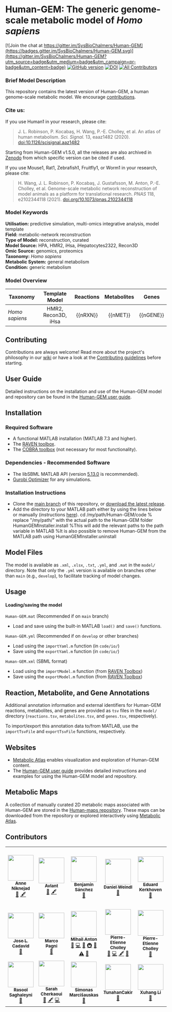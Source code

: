 # Human-GEM: The generic genome-scale metabolic model of _Homo sapiens_

[![Join the chat at https://gitter.im/SysBioChalmers/Human-GEM](https://badges.gitter.im/SysBioChalmers/Human-GEM.svg)](https://gitter.im/SysBioChalmers/Human-GEM?utm_source=badge&utm_medium=badge&utm_campaign=pr-badge&utm_content=badge) [![GitHub version](https://badge.fury.io/gh/sysbiochalmers%2FHuman-GEM.svg)](https://badge.fury.io/gh/sysbiochalmers%2FHuman-GEM)
[![DOI](https://zenodo.org/badge/105752644.svg)](https://zenodo.org/badge/latestdoi/105752644)<!-- ALL-CONTRIBUTORS-BADGE:START - Do not remove or modify this section -->
[![All Contributors](https://img.shields.io/badge/all_contributors-23-success.svg)](#contributors)
<!-- ALL-CONTRIBUTORS-BADGE:END --> 

### Brief Model Description

This repository contains the latest version of Human-GEM, a human genome-scale metabolic model. We encourage [contributions](#contributing).

### Cite us:

If you use Human1 in your research, please cite:  

 > J. L. Robinson, P. Kocabaş, H. Wang, P.-E. Cholley, et al. An atlas of human metabolism. _Sci. Signal._ 13, eaaz1482 (2020). [doi:10.1126/scisignal.aaz1482](https://doi.org/10.1126/scisignal.aaz1482)
 
Starting from Human-GEM v1.5.0, all the releases are also archived in [Zenodo](https://doi.org/10.5281/zenodo.4099692) from which specific version can be cited if used.

If you use Mouse1, Rat1, Zebrafish1, Fruitfly1, or Worm1 in your research, please cite:   

  > H. Wang, J. L. Robinson, P. Kocabaş, J. Gustafsson, M. Anton, P.-E. Cholley, et al. Genome-scale metabolic network reconstruction of model animals as a platform for translational research. _PNAS_ 118, e2102344118 (2021). [doi.org/10.1073/pnas.2102344118](https://doi.org/10.1073/pnas.2102344118)



### Model Keywords

**Utilisation:** predictive simulation, multi-omics integrative analysis, model template  
**Field:** metabolic-network reconstruction  
**Type of Model:** reconstruction, curated  
**Model Source:** HPA, HMR2, iHsa, iHepatocytes2322, Recon3D  
**Omic Source:** genomics, proteomics  
**Taxonomy:** _Homo sapiens_  
**Metabolic System:** general metabolism  
**Condition:** generic metabolism  


### Model Overview

|Taxonomy | Template Model | Reactions | Metabolites| Genes |
| ------------- |:-------------:|:-------------:|:-------------:|:-----:|
|_Homo sapiens_ |   HMR2, Recon3D, iHsa|    {{nRXN}}|  {{nMET}}|  {{nGENE}}|


## Contributing

Contributions are always welcome! Read more about the project's philosophy in our [wiki](https://github.com/SysBioChalmers/Human-GEM/wiki) or have a look at the [Contributing guidelines](https://github.com/SysBioChalmers/Human-GEM/blob/main/.github/CONTRIBUTING.md) before starting.


## User Guide

Detailed instructions on the installation and use of the Human-GEM model and repository can be found in the [Human-GEM user guide](https://sysbiochalmers.github.io/Human-GEM-guide/).


## Installation

### Required Software
* A functional MATLAB installation (MATLAB 7.3 and higher).
* The [RAVEN toolbox](https://github.com/SysBioChalmers/RAVEN).
* The [COBRA toolbox](https://github.com/opencobra/cobratoolbox) (not necessary for most functionality).


### Dependencies - Recommended Software
* The libSBML MATLAB API (version [5.13.0](https://sourceforge.net/projects/sbml/files/libsbml/5.13.0/stable/MATLAB%20interface/) is recommended).
* [Gurobi Optimizer](http://www.gurobi.com/registration/download-reg) for any simulations.


### Installation Instructions
* Clone the [main branch](https://github.com/SysBioChalmers/Human-GEM/tree/main) of this repository, or [download the latest release](https://github.com/SysBioChalmers/Human-GEM/releases/latest).
* Add the directory to your MATLAB path either by using the lines below or manually (instructions [here](https://se.mathworks.com/help/matlab/ref/addpath.html?requestedDomain=www.mathworks.com)).
cd /my/path/Human-GEM/code % replace "/my/path/" with the actual path to the Human-GEM folder
HumanGEMInstaller.install %This will add the relevant paths to the path variable in MATLAB
%It is also possible to remove Human-GEM from the MATLAB path using
HumanGEMInstaller.uninstall


## Model Files

The model is available as `.xml`, `.xlsx`, `.txt`, `.yml`, and `.mat` in the `model/` directory. Note that only the `.yml` version is available on branches other than `main` (e.g., `develop`), to facilitate tracking of model changes.


## Usage

#### Loading/saving the model

`Human-GEM.mat` (Recommended if on `main` branch)
* Load and save using the built-in MATLAB `load()` and `save()` functions.

`Human-GEM.yml` (Recommended if on `develop` or other branches)
* Load using the `importYaml.m` function (in `code/io/`)
* Save using the `exportYaml.m` function (in `code/io/`)

`Human-GEM.xml` (SBML format)
* Load using the `importModel.m` function (from [RAVEN Toolbox](https://github.com/SysBioChalmers/RAVEN))
* Save using the `exportModel.m` function (from [RAVEN Toolbox](https://github.com/SysBioChalmers/RAVEN))


## Reaction, Metabolite, and Gene Annotations

Additional annotation information and external identifiers for Human-GEM reactions, metabolites, and genes are provided as `tsv` files in the `model/` directory (`reactions.tsv`, `metabolites.tsv`, and `genes.tsv`, respectively).  

To import/export this annotation data to/from MATLAB, use the `importTsvFile` and `exportTsvFile` functions, respectively.


## Websites

- [Metabolic Atlas](https://metabolicatlas.org/) enables visualization and exploration of Human-GEM content.
- The [Human-GEM user guide](https://sysbiochalmers.github.io/Human-GEM-guide/) provides detailed instructions and examples for using the Human-GEM model and repository.


## Metabolic Maps

A collection of manually curated 2D metabolic maps associated with Human-GEM are stored in the [Human-maps repository](https://github.com/SysBioChalmers/Human-maps). These maps can be downloaded from the repository or explored interactively using [Metabolic Atlas](https://metabolicatlas.org/explore/map-viewer/human1).


## Contributors

<!-- ALL-CONTRIBUTORS-LIST:START - Do not remove or modify this section -->
<!-- prettier-ignore-start -->
<!-- markdownlint-disable -->
<table>
  <tr>
    <td align="center"><a href="https://github.com/ANiknejad"><img src="https://avatars.githubusercontent.com/u/2682520?v=4?s=80" width="80px;" alt=""/><br /><sub><b>Anne Niknejad</b></sub></a><br /><a href="https://github.com///issues?q=author%3AANiknejad" title="Bug reports">🐛</a> <a href="#content-ANiknejad" title="Content">🖋</a></td>
    <td align="center"><a href="https://github.com/avlant"><img src="https://avatars.githubusercontent.com/u/5329888?v=4?s=80" width="80px;" alt=""/><br /><sub><b>Avlant</b></sub></a><br /><a href="https://github.com///issues?q=author%3Aavlant" title="Bug reports">🐛</a> <a href="#content-avlant" title="Content">🖋</a></td>
    <td align="center"><a href="https://github.com/BenjaSanchez"><img src="https://avatars.githubusercontent.com/u/9384349?v=4?s=80" width="80px;" alt=""/><br /><sub><b>Benjamín Sánchez</b></sub></a><br /><a href="#question-BenjaSanchez" title="Answering Questions">💬</a></td>
    <td align="center"><a href="https://github.com/dweindl"><img src="https://avatars.githubusercontent.com/u/18048784?v=4?s=80" width="80px;" alt=""/><br /><sub><b>Daniel Weindl</b></sub></a><br /><a href="https://github.com///issues?q=author%3Adweindl" title="Bug reports">🐛</a></td>
    <td align="center"><a href="https://github.com/edkerk"><img src="https://avatars.githubusercontent.com/u/7326655?v=4?s=80" width="80px;" alt=""/><br /><sub><b>Eduard Kerkhoven</b></sub></a><br /><a href="#question-edkerk" title="Answering Questions">💬</a></td>
    <td align="center"><a href="https://orcid.org/0000-0001-7475-0136"><img src="https://avatars.githubusercontent.com/u/21077367?v=4?s=80" width="80px;" alt=""/><br /><sub><b>Hao Wang</b></sub></a><br /><a href="https://github.com///issues?q=author%3AHao-Chalmers" title="Bug reports">🐛</a> <a href="https://github.com///commits?author=Hao-Chalmers" title="Code">💻</a> <a href="#data-Hao-Chalmers" title="Data">🔣</a> <a href="https://github.com///commits?author=Hao-Chalmers" title="Documentation">📖</a> <a href="#ideas-Hao-Chalmers" title="Ideas, Planning, & Feedback">🤔</a> <a href="#infra-Hao-Chalmers" title="Infrastructure (Hosting, Build-Tools, etc)">🚇</a> <a href="#platform-Hao-Chalmers" title="Packaging/porting to new platform">📦</a> <a href="#projectManagement-Hao-Chalmers" title="Project Management">📆</a> <a href="#question-Hao-Chalmers" title="Answering Questions">💬</a> <a href="#research-Hao-Chalmers" title="Research">🔬</a> <a href="https://github.com///pulls?q=is%3Apr+reviewed-by%3AHao-Chalmers" title="Reviewed Pull Requests">👀</a> <a href="https://github.com///commits?author=Hao-Chalmers" title="Tests">⚠️</a> <a href="#talk-Hao-Chalmers" title="Talks">📢</a></td>
    <td align="center"><a href="https://jonathanrob.github.io"><img src="https://avatars.githubusercontent.com/u/22366558?v=4?s=80" width="80px;" alt=""/><br /><sub><b>Jonathan Robinson</b></sub></a><br /><a href="https://github.com///issues?q=author%3AJonathanRob" title="Bug reports">🐛</a> <a href="https://github.com///commits?author=JonathanRob" title="Code">💻</a> <a href="#data-JonathanRob" title="Data">🔣</a> <a href="https://github.com///commits?author=JonathanRob" title="Documentation">📖</a> <a href="#ideas-JonathanRob" title="Ideas, Planning, & Feedback">🤔</a> <a href="#infra-JonathanRob" title="Infrastructure (Hosting, Build-Tools, etc)">🚇</a> <a href="#platform-JonathanRob" title="Packaging/porting to new platform">📦</a> <a href="#projectManagement-JonathanRob" title="Project Management">📆</a> <a href="#question-JonathanRob" title="Answering Questions">💬</a> <a href="#research-JonathanRob" title="Research">🔬</a> <a href="https://github.com///pulls?q=is%3Apr+reviewed-by%3AJonathanRob" title="Reviewed Pull Requests">👀</a> <a href="#tutorial-JonathanRob" title="Tutorials">✅</a> <a href="#talk-JonathanRob" title="Talks">📢</a></td>
    <td align="center"><img src="https://avatars.githubusercontent.com/u/10344158?v=4?s=80" width="80px;" alt=""/><br /><sub><b>Jorge Ferreira</b></sub><br /><a href="https://github.com///issues?q=author%3Ajorgemlferreira" title="Bug reports">🐛</a></td>
  </tr>
  <tr>
    <td align="center"><a href="https://github.com/CadavidJoseL"><img src="https://avatars.githubusercontent.com/u/62765618?v=4?s=80" width="80px;" alt=""/><br /><sub><b>Jose L. Cadavid</b></sub></a><br /><a href="https://github.com///issues?q=author%3ACadavidJoseL" title="Bug reports">🐛</a></td>
    <td align="center"><a href="https://github.com/mpagni12"><img src="https://avatars.githubusercontent.com/u/45748199?v=4?s=80" width="80px;" alt=""/><br /><sub><b>Marco Pagni</b></sub></a><br /><a href="https://github.com///issues?q=author%3Ampagni12" title="Bug reports">🐛</a></td>
    <td align="center"><a href="https://orcid.org/0000-0002-7753-9042"><img src="https://avatars.githubusercontent.com/u/23480589?v=4?s=80" width="80px;" alt=""/><br /><sub><b>Mihail Anton</b></sub></a><br /><a href="https://github.com///issues?q=author%3Amihai-sysbio" title="Bug reports">🐛</a> <a href="https://github.com///commits?author=mihai-sysbio" title="Code">💻</a> <a href="#ideas-mihai-sysbio" title="Ideas, Planning, & Feedback">🤔</a> <a href="#infra-mihai-sysbio" title="Infrastructure (Hosting, Build-Tools, etc)">🚇</a> <a href="https://github.com///pulls?q=is%3Apr+reviewed-by%3Amihai-sysbio" title="Reviewed Pull Requests">👀</a> <a href="https://github.com///commits?author=mihai-sysbio" title="Tests">⚠️</a> <a href="#talk-mihai-sysbio" title="Talks">📢</a></td>
    <td align="center"><img src="https://avatars.githubusercontent.com/u/26245751?v=4?s=80" width="80px;" alt=""/><br /><sub><b>Pierre-Etienne Cholley</b></sub><br /><a href="https://github.com///issues?q=author%3Apecholleyc" title="Bug reports">🐛</a> <a href="https://github.com///commits?author=pecholleyc" title="Code">💻</a> <a href="#content-pecholleyc" title="Content">🖋</a> <a href="https://github.com///pulls?q=is%3Apr+reviewed-by%3Apecholleyc" title="Reviewed Pull Requests">👀</a></td>
    <td align="center"><img src="https://avatars.githubusercontent.com/u/2399043?v=4?s=80" width="80px;" alt=""/><br /><sub><b>Pierre-Etienne Cholley</b></sub><br /><a href="https://github.com///issues?q=author%3Apecholley" title="Bug reports">🐛</a></td>
    <td align="center"><img src="https://avatars.githubusercontent.com/u/8766764?v=4?s=80" width="80px;" alt=""/><br /><sub><b>PkiwiBird</b></sub><br /><a href="https://github.com///issues?q=author%3APkiwiBird" title="Bug reports">🐛</a></td>
    <td align="center"><img src="https://avatars.githubusercontent.com/u/38076281?v=4?s=80" width="80px;" alt=""/><br /><sub><b>Pranas Grigaitis</b></sub><br /><a href="https://github.com///issues?q=author%3Apranasag" title="Bug reports">🐛</a> <a href="#content-pranasag" title="Content">🖋</a> <a href="https://github.com///commits?author=pranasag" title="Code">💻</a></td>
    <td align="center"><img src="https://avatars.githubusercontent.com/u/32029599?v=4?s=80" width="80px;" alt=""/><br /><sub><b>Pınar Kocabaş</b></sub><br /><a href="https://github.com///issues?q=author%3Apinarkocabas" title="Bug reports">🐛</a></td>
  </tr>
  <tr>
    <td align="center"><a href="https://github.com/Rasools"><img src="https://avatars.githubusercontent.com/u/22166601?v=4?s=80" width="80px;" alt=""/><br /><sub><b>Rasool Saghaleyni</b></sub></a><br /><a href="#ideas-Rasools" title="Ideas, Planning, & Feedback">🤔</a></td>
    <td align="center"><a href="https://github.com/cherkaos"><img src="https://avatars.githubusercontent.com/u/4625396?v=4?s=80" width="80px;" alt=""/><br /><sub><b>Sarah Cherkaoui</b></sub></a><br /><a href="https://github.com///issues?q=author%3Acherkaos" title="Bug reports">🐛</a> <a href="#content-cherkaos" title="Content">🖋</a> <a href="https://github.com///commits?author=cherkaos" title="Code">💻</a></td>
    <td align="center"><a href="https://github.com/simas232"><img src="https://avatars.githubusercontent.com/u/11994076?v=4?s=80" width="80px;" alt=""/><br /><sub><b>Simonas Marcišauskas</b></sub></a><br /><a href="#question-simas232" title="Answering Questions">💬</a></td>
    <td align="center"><a href="https://github.com/TunahanCakir"><img src="https://avatars.githubusercontent.com/u/71440332?v=4?s=80" width="80px;" alt=""/><br /><sub><b>TunahanCakir</b></sub></a><br /><a href="https://github.com///issues?q=author%3ATunahanCakir" title="Bug reports">🐛</a></td>
    <td align="center"><a href="https://github.com/XuhangLi"><img src="https://avatars.githubusercontent.com/u/41695293?v=4?s=80" width="80px;" alt=""/><br /><sub><b>Xuhang Li</b></sub></a><br /><a href="https://github.com///issues?q=author%3AXuhangLi" title="Bug reports">🐛</a></td>
    <td align="center"><a href="https://github.com/johan-gson"><img src="https://avatars.githubusercontent.com/u/32481323?v=4?s=80" width="80px;" alt=""/><br /><sub><b>johan-gson</b></sub></a><br /><a href="https://github.com///issues?q=author%3Ajohan-gson" title="Bug reports">🐛</a> <a href="#content-johan-gson" title="Content">🖋</a></td>
    <td align="center"><a href="https://orcid.org/0000-0003-3947-488X"><img src="https://avatars.githubusercontent.com/u/3072880?v=4?s=80" width="80px;" alt=""/><br /><sub><b>smoretti</b></sub></a><br /><a href="https://github.com///issues?q=author%3Asmoretti" title="Bug reports">🐛</a></td>
  </tr>
</table>

<!-- markdownlint-restore -->
<!-- prettier-ignore-end -->

<!-- ALL-CONTRIBUTORS-LIST:END -->